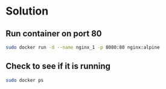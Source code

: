 # Solution

## Run container on port 80

```bash
sudo docker run -d --name nginx_1 -p 8080:80 nginx:alpine
```

## Check to see if it is running

```bash
sudo docker ps
```
